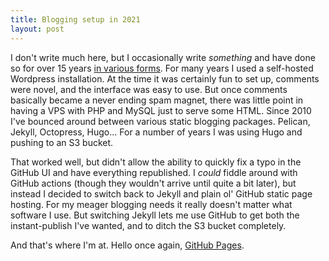 ```yaml
---
title: Blogging setup in 2021
layout: post
---
```


I don't write much here, but I occasionally write _something_ and have done so for over 15 years
[in various forms](/blogs). For many years I used a self-hosted Wordpress installation. At the
time it was certainly fun to set up, comments were novel, and the interface was easy to use.
But once comments basically became a never ending spam magnet, there was little point in
having a VPS with PHP and MySQL just to serve some HTML. Since 2010 I've bounced around between
various static blogging packages. Pelican, Jekyll, Octopress, Hugo... For a number of years I was using
Hugo and pushing to an S3 bucket.

That worked well, but didn't allow the ability to quickly fix a typo in the GitHub UI and have
everything republished. I _could_ fiddle around with GitHub actions (though they wouldn't arrive until quite a bit
later), but instead I decided to switch back to Jekyll and plain ol' GitHub static page hosting.
For my meager blogging needs it really doesn't matter what software I use. But switching Jekyll lets
me use GitHub to get both the instant-publish I've wanted, and to ditch the S3 bucket completely.

And that's where I'm at. Hello once again, [GitHub Pages](https://pages.github.com/).
